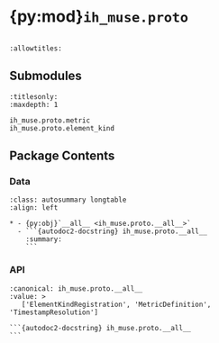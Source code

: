 # {py:mod}`ih_muse.proto`

```{py:module} ih_muse.proto
```

```{autodoc2-docstring} ih_muse.proto
:allowtitles:
```

## Submodules

```{toctree}
:titlesonly:
:maxdepth: 1

ih_muse.proto.metric
ih_muse.proto.element_kind
```

## Package Contents

### Data

````{list-table}
:class: autosummary longtable
:align: left

* - {py:obj}`__all__ <ih_muse.proto.__all__>`
  - ```{autodoc2-docstring} ih_muse.proto.__all__
    :summary:
    ```
````

### API

````{py:data} __all__
:canonical: ih_muse.proto.__all__
:value: >
   ['ElementKindRegistration', 'MetricDefinition', 'TimestampResolution']

```{autodoc2-docstring} ih_muse.proto.__all__
```

````
